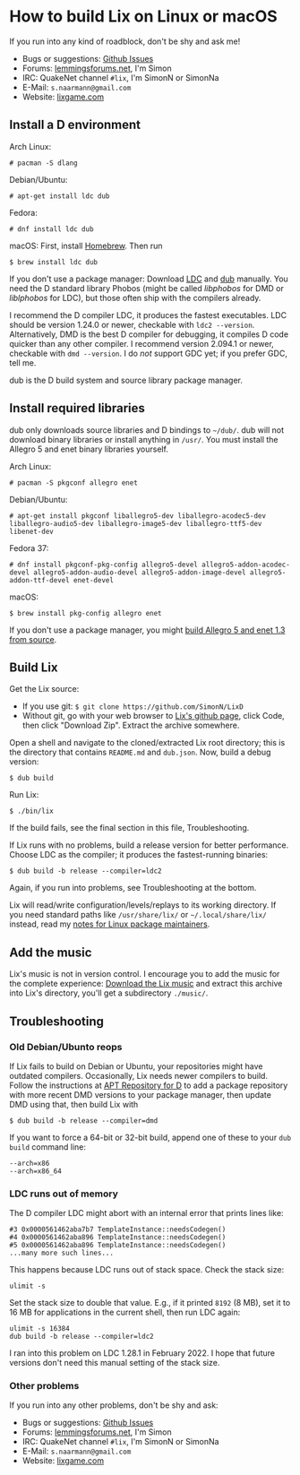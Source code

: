 How to build Lix on Linux or macOS
==================================

If you run into any kind of roadblock, don't be shy and ask me!

* Bugs or suggestions: [Github Issues](https://github.com/SimonN/LixD/issues)
* Forums: [lemmingsforums.net](https://www.lemmingsforums.net), I'm Simon
* IRC: QuakeNet channel `#lix`, I'm SimonN or SimonNa
* E-Mail: `s.naarmann@gmail.com`
* Website: [lixgame.com](https://www.lixgame.com)



Install a D environment
-----------------------

Arch Linux:

    # pacman -S dlang

Debian/Ubuntu:

    # apt-get install ldc dub

Fedora:

    # dnf install ldc dub

macOS: First, install [Homebrew](https://brew.sh/). Then run

    $ brew install ldc dub

If you don't use a package manager: Download
[LDC](https://github.com/ldc-developers/ldc/releases) and
[dub](https://code.dlang.org/download) manually.
You need the D standard library Phobos (might be called *libphobos* for DMD
or *liblphobos* for LDC), but those often ship with the compilers already.

I recommend the D compiler LDC, it produces the fastest executables.
LDC should be version 1.24.0 or newer, checkable with `ldc2 --version`.
Alternatively, DMD is the best D compiler for debugging, it compiles D code
quicker than any other compiler. I recommend version 2.094.1 or newer,
checkable with `dmd --version`. I do *not* support GDC yet; if you prefer GDC,
tell me.

dub is the D build system and source library package manager.



Install required libraries
--------------------------

dub only downloads source libraries and D bindings to `~/dub/`.
dub will not download binary libraries or install anything in `/usr/`.
You must install the Allegro 5 and enet binary libraries yourself.

Arch Linux:

    # pacman -S pkgconf allegro enet

Debian/Ubuntu:

    # apt-get install pkgconf liballegro5-dev liballegro-acodec5-dev liballegro-audio5-dev liballegro-image5-dev liballegro-ttf5-dev libenet-dev

Fedora 37:

    # dnf install pkgconf-pkg-config allegro5-devel allegro5-addon-acodec-devel allegro5-addon-audio-devel allegro5-addon-image-devel allegro5-addon-ttf-devel enet-devel

macOS:

    $ brew install pkg-config allegro enet

If you don't use a package manager, you might
[build Allegro 5 and enet 1.3 from source](
https://github.com/SimonN/LixD/blob/master/doc/build/a5manual.md).



Build Lix
---------

Get the Lix source:

*   If you use git: `$ git clone https://github.com/SimonN/LixD`
*   Without git, go with your web browser to
    [Lix's github page](https://github.com/SimonN/LixD),
    click Code, then click "Download Zip". Extract the archive somewhere.

Open a shell and navigate to the cloned/extracted Lix root directory;
this is the directory that contains `README.md` and `dub.json`.
Now, build a debug version:

    $ dub build

Run Lix:

    $ ./bin/lix

If the build fails, see the final section in this file, Troubleshooting.

If Lix runs with no problems, build a release version for better performance.
Choose LDC as the compiler; it produces the fastest-running binaries:

    $ dub build -b release --compiler=ldc2

Again, if you run into problems, see Troubleshooting at the bottom.

Lix will read/write configuration/levels/replays to its
working directory. If you need standard paths like
`/usr/share/lix/` or `~/.local/share/lix/` instead, read my
[notes for Linux package maintainers](
https://raw.githubusercontent.com/SimonN/LixD/master/doc/build/package.txt).



Add the music
-------------

Lix's music is not in version control. I encourage you to
add the music for the complete experience:
[Download the Lix music](https://www.lixgame.com/dow/lix-music.zip)
and extract this archive into Lix's directory,
you'll get a subdirectory `./music/`.



Troubleshooting
---------------

### Old Debian/Ubunto reops

If Lix fails to build on Debian or Ubuntu, your repositories might have
outdated compilers. Occasionally, Lix needs newer compilers to build. Follow
the instructions at [APT Repository for D](https://d-apt.sourceforge.io/)
to add a package repository with more recent DMD versions to your package
manager, then update DMD using that, then build Lix with

    $ dub build -b release --compiler=dmd

If you want to force a 64-bit or 32-bit build, append one of these to your
`dub build` command line:

    --arch=x86
    --arch=x86_64



### LDC runs out of memory

The D compiler LDC might abort with an internal error that prints lines like:

    #3 0x0000561462aba7b7 TemplateInstance::needsCodegen()
    #4 0x0000561462aba896 TemplateInstance::needsCodegen()
    #5 0x0000561462aba896 TemplateInstance::needsCodegen()
    ...many more such lines...

This happens because LDC runs out of stack space. Check the stack size:

    ulimit -s

Set the stack size to double that value. E.g., if it printed `8192` (8 MB),
set it to 16 MB for applications in the current shell, then run LDC again:

    ulimit -s 16384
    dub build -b release --compiler=ldc2

I ran into this problem on LDC 1.28.1 in February 2022. I hope that future
versions don't need this manual setting of the stack size.



### Other problems

If you run into any other problems, don't be shy and ask:

* Bugs or suggestions: [Github Issues](https://github.com/SimonN/LixD/issues)
* Forums: [lemmingsforums.net](https://www.lemmingsforums.net), I'm Simon
* IRC: QuakeNet channel `#lix`, I'm SimonN or SimonNa
* E-Mail: `s.naarmann@gmail.com`
* Website: [lixgame.com](https://www.lixgame.com)

